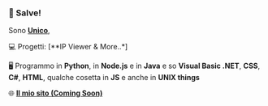 ### 👋 Salve!

Sono [**Unico**](https://discord.com/users/929746010274684978/), 

💻 Progetti: [**IP Viewer & More..*]

🖥 Programmo in **Python**, in **Node.js** e in **Java** e so **Visual Basic .NET**, **CSS**, **C#**, **HTML**, qualche cosetta in **JS** e anche in **UNIX things**

🌐 [**Il mio sito (Coming Soon)**](https://parliamodipc.github.io)
